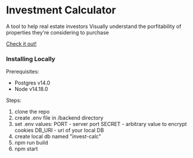 # Investment Calculator

A tool to help real estate investors
Visually understand the porfitability of properties they're considering to purchase

[Check it out!](https://shpigler-investment-calculator.herokuapp.com/)

### Installing Locally

Prerequisites:
- Postgres v14.0
- Node v14.18.0

Steps:
1. clone the repo
2. create .env file in /backend directory
3. set .env values:
    PORT - server port
    SECRET - arbitrary value to encrypt cookies
    DB_URI - uri of your local DB
4. create local db named "invest-calc"
5. npm run build
6. npm start
